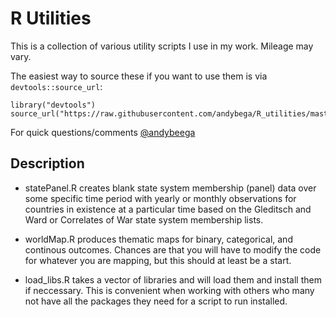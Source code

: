 R Utilities
===

This is a collection of various utility scripts I use in my work. Mileage may vary.

The easiest way to source these if you want to use them is via `devtools::source_url`:

```
library("devtools")
source_url("https://raw.githubusercontent.com/andybega/R_utilities/master/load_libs.R")
```

For quick questions/comments [@andybeega](https://twitter.com/andybeega)

Description
---

* statePanel.R creates blank state system membership (panel) data over some specific time period with yearly or monthly observations for countries in existence at a particular time based on the Gleditsch and Ward or Correlates of War state system membership lists.

* worldMap.R produces thematic maps for binary, categorical, and continous outcomes. Chances are that you will have to modify the code for whatever you are mapping, but this should at least be a start.

* load_libs.R takes a vector of libraries and will load them and install them if neccessary. This is convenient when working with others who many not have all the packages they need for a script to run installed. 